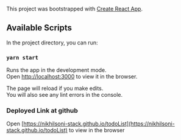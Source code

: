 This project was bootstrapped with [Create React App](https://github.com/facebook/create-react-app).

## Available Scripts

In the project directory, you can run:

### `yarn start`

Runs the app in the development mode.<br />
Open [http://localhost:3000](http://localhost:3000) to view it in the browser.

The page will reload if you make edits.<br />
You will also see any lint errors in the console.

### Deployed Link at github

Open [https://nikhilsoni-stack.github.io/todoList](https://nikhilsoni-stack.github.io/todoList) to view in the browser
